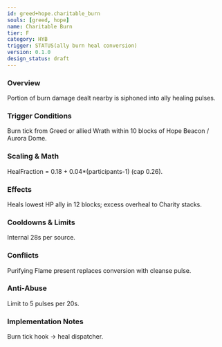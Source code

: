 ```yaml
---
id: greed+hope.charitable_burn
souls: [greed, hope]
name: Charitable Burn
tier: F
category: HYB
trigger: STATUS(ally burn heal conversion)
version: 0.1.0
design_status: draft
---
```

### Overview
Portion of burn damage dealt nearby is siphoned into ally healing pulses.
### Trigger Conditions
Burn tick from Greed or allied Wrath within 10 blocks of Hope Beacon / Aurora Dome.
### Scaling & Math
HealFraction = 0.18 + 0.04*(participants-1) (cap 0.26).
### Effects
Heals lowest HP ally in 12 blocks; excess overheal to Charity stacks.
### Cooldowns & Limits
Internal 28s per source.
### Conflicts
Purifying Flame present replaces conversion with cleanse pulse.
### Anti-Abuse
Limit to 5 pulses per 20s.
### Implementation Notes
Burn tick hook -> heal dispatcher.
